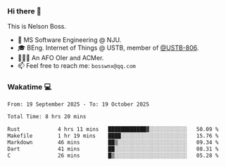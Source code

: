 ### Hi there 👋

<!--
**bosswnx/bosswnx** is a ✨ _special_ ✨ repository because its `README.md` (this file) appears on your GitHub profile.

Here are some ideas to get you started:

- 🔭 I’m currently working on ...
- 🌱 I’m currently learning ...
- 👯 I’m looking to collaborate on ...
- 🤔 I’m looking for help with ...
- 💬 Ask me about ...
- 📫 How to reach me: ...
- 😄 Pronouns: ...
- ⚡ Fun fact: ...
-->

This is Nelson Boss.

- 🏫 MS Software Engineering @ NJU.
- 🎓 BEng. Internet of Things @ USTB, member of [@USTB-806](https://ustb-806.github.io/).
- 🧑🏻‍💻 An AFO OIer and ACMer.
- 📫 Feel free to reach me: `bosswnx@qq.com`

### Wakatime 💻

<!--START_SECTION:waka-->

```txt
From: 19 September 2025 - To: 19 October 2025

Total Time: 8 hrs 20 mins

Rust            4 hrs 11 mins   ████████████▓░░░░░░░░░░░░   50.09 %
Makefile        1 hr 19 mins    ████░░░░░░░░░░░░░░░░░░░░░   15.76 %
Markdown        46 mins         ██▒░░░░░░░░░░░░░░░░░░░░░░   09.34 %
Dart            41 mins         ██░░░░░░░░░░░░░░░░░░░░░░░   08.31 %
C               26 mins         █▒░░░░░░░░░░░░░░░░░░░░░░░   05.28 %
```

<!--END_SECTION:waka-->
